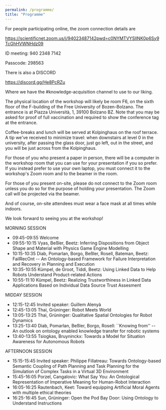```yaml
---
permalink: /programme/
title: "Programme"
---
```


For people participating online, the zoom connection details are

https://scientificnet.zoom.us/j/94023487142pwd=c0NYMTVYSllNK0p6Sy9TcGhHVWNHdz09

ID meeting: 940 2348 7142

Passcode: 298563

There is also a DISCORD

https://discord.gg/He8PcRZu

Where we have the #knowledge-acquisition channel to use to our liking.

The physical location of the workshop will likely be room F6, on the sixth floor of the F-building of the Free University of Bozen-Bolzano. The entrance is at Piazza Università, 1, 39100 Bolzano BZ. Note that you may be asked for proof of full vaccination and required to show the conference tag at the entrance.

Coffee-breaks and lunch will be served at Kolpinghaus on the roof terrace. A tip we've received to minimize travel: when downstairs at level 0 in the university, after passing the glass door, just go left, out in the street, and you will be just across from the Kolpinghaus.

For those of you who present a paper in person, there will be a computer in the workshop room that you can use for your presentation if you so prefer. If you instead prefer to use your own laptop, you must connect it to the workshop's Zoom room and to the beamer in the room.

For those of you present on-site, please do not connect to the Zoom room unless you do so for the purpose of holding your presentation. The Zoom call will be projected via the beamer.

And of course, on-site attendees must wear a face mask at all times while indoors.

We look forward to seeing you at the workshop!

MORNING SESSION
* 09:45-09:55 Welcome
* 09:55-10:15 Vyas, Beßler, Beetz: Inferring Dispositions from Object Shape and Material with Physics Game Engine Modelling
* 10:15-10:35 Diab, Pomarlan, Borgo, Beßler, Rosell, Bateman, Beetz: FailRecOnt -- An Ontology-based Framework for Failure Interpretation and Recovery in Planning and Execution
* 10:35-10:55 Kümpel, de Groot, Tiddi, Beetz: Using Linked Data to Help Robots Understand Product-related Actions
* 10:55-11:10 Kümpel, Beetz: Realizing Trustworthiness in Linked Data Applications Based on Individual Data Source Trust Assesment


MIDDAY SESSION
* 12:15-12:45 Invited speaker: Guillem Alenyà
* 12:45-13:05 Thai, Grüninger: Robot Meets World
* 13:05-13:25 Thai, Grüninger: Qualitative Spatial Ontologies for Robot Dynamics
* 13:25-13:40 Diab, Pomarlan, Beßler, Borgo, Rosell: ``Knowing from'' -- An outlook on ontology enabled knowledge transfer for robotic systems
* 13:40-13:55 Tsiogkas, Bruyninckx: Towards a Model for Situation Awareness for Autonomous Robots


AFTERNOON SESSION
* 15:15-15:45 Invited speaker: Philippe Fillatreau: Towards Ontology-based Semantic Coupling of Path Planning and Task Planning for the Simulation of Complex Tasks in a Virtual 3D Environment
* 15:45-16:05 Porzel, Cangalovic: What Say You: An Ontological Representation of Imperative Meaning for Human-Robot Interaction
* 16:05-16:25 Rautenbach, Keet: Toward equipping Artificial Moral Agents with multiple ethical theories
* 16:25-16:45 Sun, Grüninger: Open the Pod Bay Door: Using Ontology to Understand Instructions
